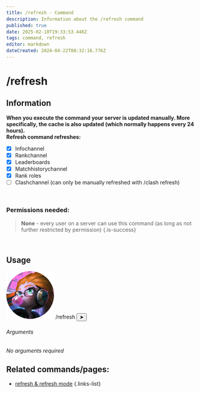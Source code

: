 ```yaml
---
title: /refresh - Command
description: Information about the /refresh command
published: true
date: 2025-02-10T19:33:53.446Z
tags: command, refresh
editor: markdown
dateCreated: 2024-04-22T08:32:16.776Z
---
```


# /refresh
## Information
**When you execute the command your server is updated manually. More specifically, the cache is also updated (which normally happens every 24 hours).**  <br>
**Refresh command refreshes:**
- [x] Infochannel
- [x] Rankchannel
- [x] Leaderboards
- [x] Matchhistorychannel
- [x] Rank roles
- [ ] Clashchannel (can only be manually refreshed with /clash refresh)

<br>

### Permissions needed:
>**None** - every user on a server can use this command (as long as not further restricted by permission) {.is-success}

<br>

## Usage
<div class="discord-preview">
    <div class="dcp-chatbar">
        <img src="/zoe_logo.png" class="dcp-avatar">
        <span class="dcp-command">/refresh</span>
        <button class="dcp-send-btn">&#10148;</button> 
    </div>
</div>

###### Arguments
*No arguments required*
<br>
 
## Related commands/pages:
- [refresh & refresh mode](/en/terms/refresh-mode/) 
{.links-list}
